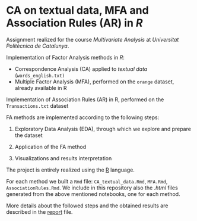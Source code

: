 # CA on textual data, MFA and Association Rules (AR) in *R*
Assignment realized for the course *Multivariate Analysis* at *Universitat Politècnica de Catalunya*. 
 
 Implementation of Factor Analysis  methods in *R*:
 - Correspondence Analysis (CA) applied to *textual data* (`words_english.txt)`
 - Multiple Factor Analysis (MFA), performed on the `orange` dataset, already available in R
 
 
Implementation of Association Rules (AR) in R, performed on the `Transactions.txt` dataset

FA methods are implemented according to the following steps:

 1. Exploratory Data Analysis (EDA), through which we explore and prepare the dataset
 
 2. Application of the FA method
 3. Visualizations and results interpretation


The project is entirely realized using the [R](https://www.r-project.org/) language.

For each method we built a `Rmd` file: `CA_textual_data.Rmd`, `MFA.Rmd`, `AssociationRules.Rmd`. We include in this repository also the *.html* files generated from the above mentioned notebooks, one for each  method.

More details about the followed steps and the obtained results are described in the [report](https://github.com/denaldo98/Assignment2_MVA/blob/main/Full_report.pdf) file.
